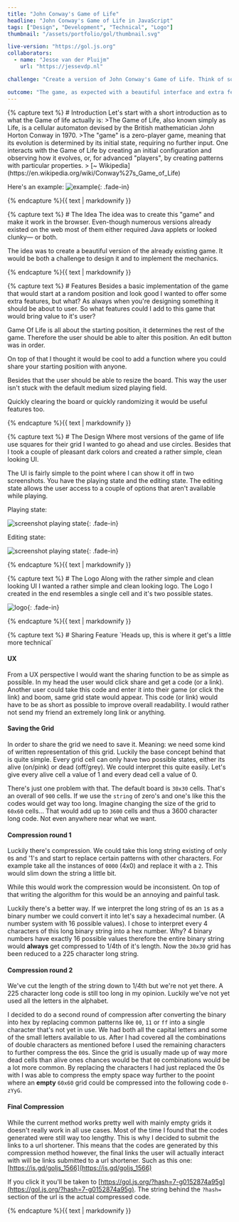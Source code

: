 ```yaml
---
title: "John Conway's Game of Life"
headline: "John Conway's Game of Life in JavaScript"
tags: ["Design", "Development", "Technical", "Logo"]
thumbnail: "/assets/portfolio/gol/thumbnail.svg"

live-version: "https://gol.js.org"
collaborators:
  - name: "Jesse van der Pluijm"
    url: "https://jessevdp.nl"

challenge: "Create a version of John Conway's Game of Life. Think of some extra features. Design the UX and the UI. Make it work, make it beautiful."

outcome: "The game, as expected with a beautiful interface and extra features like sharing your starting position with your friends."
---
```


<section class="fade-in">{% capture text %}
# Introduction
Let's start with a short introduction as to what the Game of life actually is:
>The Game of Life, also known simply as Life, is a cellular automaton devised by the British mathematician John Horton Conway in 1970.  
>The "game" is a zero-player game, meaning that its evolution is determined by its initial state, requiring no further input. One interacts with the Game of Life by creating an initial configuration and observing how it evolves, or, for advanced "players", by creating patterns with particular properties.  
> [~ Wikipedia](https://en.wikipedia.org/wiki/Conway%27s_Game_of_Life)

Here's an example:
![example](/assets/portfolio/gol/example.gif){: .fade-in}

{% endcapture %}{{ text | markdownify }}</section>

<section class="fade-in">{% capture text %}
# The Idea
The idea was to create this "game" and make it work in the browser. Even-though numerous versions already existed on the web most of them either required Java applets or looked clunky— or both.

The idea was to create a beautiful version of the already existing game. It would be both a challenge to design it and to implement the mechanics.

{% endcapture %}{{ text | markdownify }}</section>

<section class="fade-in">{% capture text %}
# Features
Besides a basic implementation of the game that would start at a random position and look good I wanted to offer some extra features, but what? As always when you're designing something it should be about to user. So what features could I add to this game that would bring value to it's user?

Game Of Life is all about the starting position, it determines the rest of the game. Therefore the user should be able to alter this position. An edit button was in order.

On top of that I thought it would be cool to add a function where you could share your starting position with anyone.

Besides that the user should be able to resize the board. This way the user isn't stuck with the default medium sized playing field.

Quickly clearing the board or quickly randomizing it would be useful features too.

{% endcapture %}{{ text | markdownify }}</section>

<section class="fade-in">{% capture text %}
# The Design
Where most versions of the game of life use squares for their grid I wanted to go ahead and use circles. Besides that I took a couple of pleasant dark colors and created a rather simple, clean looking UI.

The UI is fairly simple to the point where I can show it off in two screenshots. You have the playing state and the editing state. The editing state allows the user access to a couple of options that aren't available while playing.

Playing state:

![screenshot playing state](/assets/portfolio/gol/design-1.png){: .fade-in}

Editing state:

![screenshot playing state](/assets/portfolio/gol/design-2.png){: .fade-in}

{% endcapture %}{{ text | markdownify }}</section>

<section class="fade-in">{% capture text %}
# The Logo
Along with the rather simple and clean looking UI I wanted a rather simple and clean looking logo. The Logo I created in the end resembles a single cell and it's two possible states.

![logo](/assets/portfolio/gol/logo.svg){: .fade-in}

{% endcapture %}{{ text | markdownify }}</section>

<section class="fade-in">{% capture text %}
# Sharing Feature
`Heads up, this is where it get's a little more technical`  

#### UX
From a UX perspective I would want the sharing function to be as simple as possible. In my head the user would click share and get a code (or a link). Another user could take this code and enter it into their game (or click the link) and boom, same grid state would appear. This code (or link) would have to be as short as possible to improve overall readability. I would rather not send my friend an extremely long link or anything.

#### Saving the Grid
In order to share the grid we need to save it. Meaning: we need some kind of written representation of this grid. Luckily the base concept behind that is quite simple. Every grid cell can only have two possible states, either its alive (on/pink) or dead (off/grey). We could interpret this quite easily. Let's give every alive cell a value of 1 and every dead cell a value of 0.

There's just one problem with that. The default board is `30x30` cells. That's an overall of `900` cells. If we use the `string` of zero's and one's like this the codes would get way too long. Imagine changing the size of the grid to `60x60` cells... That would add up to `3600` cells and thus a 3600 character long code. Not even anywhere near what we want.

#### Compression round 1
Luckily there's compression. We could take this long string existing of only `0`s and '1's and start to replace certain patterns with other characters. For example take all the instances of `0000` (4x0) and replace it with a `2`. This would slim down the string a little bit.

While this would work the compression would be inconsistent. On top of that writing the algorithm for this would be an annoying and painful task.

Luckily there's a better way. If we interpret the long string of `0`s an `1`s as a binary number we could convert it into let's say a hexadecimal number. (A number system with 16 possible values). I chose to interpret every 4 characters of this long binary string into a hex number. Why? 4 binary numbers have exactly 16 possible values therefore the entire binary string would **always** get compressed to 1/4th of it's length. Now the `30x30` grid has been reduced to a 225 character long string.

#### Compression round 2
We've cut the length of the string down to 1/4th but we're not yet there. A 225 character long code is still too long in my opinion. Luckily we've not yet used all the letters in the alphabet.

I decided to do a second round of compression after converting the binary into hex by replacing common patterns like `00`, `11` or `ff` into a single character that's not yet in use. We had both all the capital letters and some of the small letters available to us. After I had covered all the combinations of double characters as mentioned before I used the remaining characters to further compress the `00`s. Since the grid is usually made up of way more dead cells than alive ones chances would be that `00` combinations would be a lot more common. By replacing the characters I had just replaced the 0s with I was able to compress the empty space way further to the pooint where an **empty** `60x60` grid could be compressed into the following code `0-zYyG`.

#### Final Compression
While the current method works pretty well with mainly empty grids it doesn't really work in all use cases. Most of the time I found that the codes generated were still way too lengthy. This is why I decided to submit the links to a url shortener. This means that the codes are generated by this compression method however, the final links the user will actually interact with will be links submitted to a url shortener. Such as this one: [https://is.gd/goljs_1566](https://is.gd/goljs_1566)

If you click it you'll be taken to [https://gol.js.org/?hash=7-g0152874a95g](https://gol.js.org/?hash=7-g0152874a95g). The string behind the `?hash=` section of the url is the actual compressed code.

{% endcapture %}{{ text | markdownify }}</section>

